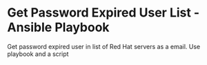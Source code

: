 # Get Password Expired User List - Ansible Playbook
Get password expired user in list of Red Hat servers as a email.
Use playbook and a script
